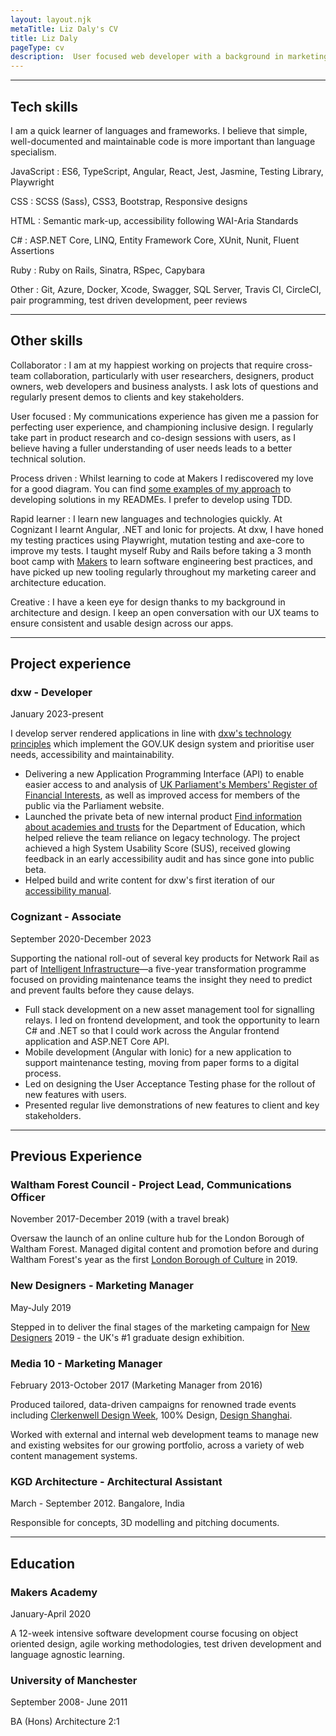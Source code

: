 ```yaml
---
layout: layout.njk
metaTitle: Liz Daly's CV
title: Liz Daly
pageType: cv
description:  User focused web developer with a background in marketing for the arts and culture sector. I am interested in usability and accessibility and have strong experience in helping shape user requirements.
---
```


_______________
## Tech skills
I am a quick learner of languages and frameworks. I believe that simple, well-documented and maintainable code is more important than language specialism.

JavaScript
: ES6, TypeScript, Angular, React, Jest, Jasmine, Testing Library, Playwright

CSS
: SCSS (Sass), CSS3, Bootstrap, Responsive designs

HTML
: Semantic mark-up, accessibility following WAI-Aria Standards

C#
: ASP.NET Core, LINQ, Entity Framework Core, XUnit, Nunit, Fluent Assertions

Ruby
: Ruby on Rails, Sinatra, RSpec, Capybara

Other
: Git, Azure, Docker, Xcode, Swagger, SQL Server, Travis CI, CircleCI,
pair programming, test driven development, peer reviews


__________________

## Other skills


Collaborator
: I am at my happiest working on projects that require cross-team collaboration, particularly with user researchers, designers, product owners, web developers and business analysts. I ask lots of questions and regularly present demos to clients and key stakeholders.  

User focused
: My communications experience has given me a passion for perfecting user experience, and championing inclusive design. I regularly take part in product research and co-design sessions with users, as I believe having a fuller understanding of user needs leads to a better technical solution.  

Process driven
: Whilst learning to code at Makers I rediscovered my love for a good diagram. You can find 
  [some examples of my approach](https://github.com/lookupdaily/chitter-challenge) to developing solutions in my READMEs. I prefer to develop using TDD.  

Rapid learner
: I learn new languages and technologies quickly. At Cognizant I learnt Angular, .NET and Ionic for projects. At dxw, I have honed my testing practices using Playwright, mutation testing and axe-core to improve my tests. I taught myself Ruby and Rails before taking a 3 month boot camp with [Makers](https://makers.tech/) to learn software engineering best practices, and have picked up new tooling regularly throughout my marketing career and architecture education.  

Creative
: I have a keen eye for design thanks to my background in architecture and design. I keep an open conversation with our UX teams to ensure consistent and usable design across our apps.  

______________

## Project experience

### dxw - Developer
January 2023-present

I develop server rendered applications in line with [dxw's technology principles](https://playbook.dxw.com/tech/development-and-technical-operations-team-principles/) which implement the GOV.UK design system and prioritise user needs, accessibility and maintainability.

- Delivering a new Application Programming Interface (API) to enable easier access to and analysis of [UK Parliament's Members' Register of Financial Interests](https://pds.blog.parliament.uk/2024/11/27/working-towards-a-fully-searchable-register-of-members-financial-interests/), as well as improved access for members of the public via the Parliament website.
- Launched the private beta of new internal product [Find information about academies and trusts](https://github.com/DFE-Digital/find-information-about-academies-and-trusts) for the Department of Education, which helped relieve the team reliance on legacy technology. The project achieved a high System Usability Score (SUS), received glowing feedback in an early accessibility audit and has since gone into public beta.
- Helped build and write content for dxw's first iteration of our [accessibility manual](https://accessibility.dxw.com/).

### Cognizant - Associate
September 2020-December 2023

Supporting the national roll-out of several key products for Network Rail as part of [Intelligent Infrastructure](https://www.networkrail.co.uk/running-the-railway/intelligent-infrastructure/)—a five-year transformation programme focused on providing maintenance teams the insight they need to predict and prevent faults before they cause delays.

- Full stack development on a new asset management tool for signalling relays. I led on frontend development, and took the opportunity to learn C# and .NET so that I could work across the Angular frontend application and ASP.NET Core API.
- Mobile development (Angular with Ionic) for a new application to support maintenance testing, moving from paper forms to a digital process.
- Led on designing the User Acceptance Testing phase for the rollout of new features with users.
- Presented regular live demonstrations of new features to client and key stakeholders.

_________________

## Previous Experience

### Waltham Forest Council - Project Lead, Communications Officer
November 2017-December 2019 (with a travel break)

Oversaw the launch of an online culture hub for the London Borough of Waltham Forest. Managed digital content and promotion before and during Waltham Forest's year as the first [London Borough of Culture](https://www.london.gov.uk/programmes-strategies/arts-and-culture/current-culture-projects/london-borough-culture) in 2019.

### New Designers - Marketing Manager
May-July 2019
      
Stepped in to deliver the final stages of the marketing campaign for [New Designers](https://www.newdesigners.com/) 2019 - the UK's #1 graduate design exhibition.

### Media 10 - Marketing Manager
February 2013-October 2017 (Marketing Manager from 2016)
      
Produced tailored, data-driven campaigns for renowned trade events including [Clerkenwell Design Week](https://www.clerkenwelldesignweek.com/), 100% Design, [Design Shanghai](https://www.designshanghai.com/).

Worked with external and internal web development teams to manage new and existing websites for our growing portfolio, across a variety of web content management systems.

### KGD Architecture - Architectural Assistant
March - September 2012. Bangalore, India

Responsible for concepts, 3D modelling and pitching documents.

________

## Education

### Makers Academy
January-April 2020
      
A 12-week intensive software development course focusing on object oriented design, agile working methodologies, test driven development and language agnostic learning.

### University of Manchester
September 2008- June 2011

BA (Hons) Architecture 2:1
